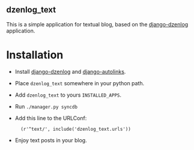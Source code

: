 dzenlog_text
------------

This is a simple application for textual blog, based on the
[django-dzenlog][] application.

Installation
============

* Install [django-dzenlog][] and [django-autolinks][].
* Place `dzenlog_text` somewhere in your python path.
* Add `dzenlog_text` to yours `INSTALLED_APPS`.
* Run `./manager.py syncdb`
* Add this line to the URLConf:

        (r'^text/', include('dzenlog_text.urls'))

* Enjoy text posts in your blog.

[django-dzenlog]: http://github.com/svetlyak40wt/django-dzenlog
[django-autolinks]: http://github.com/svetlyak40wt/django-autolinks

